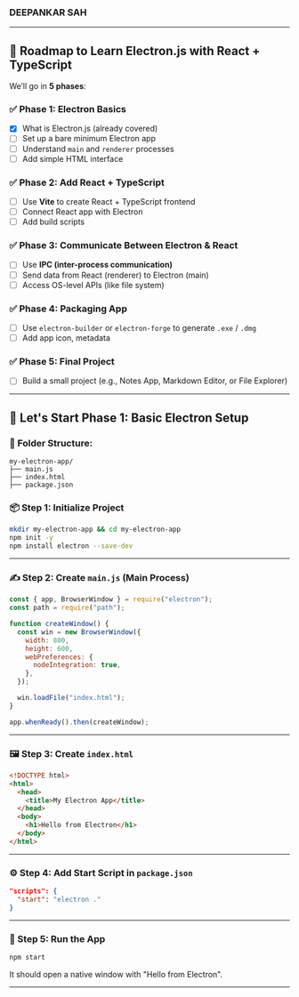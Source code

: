 ### DEEPANKAR SAH

---

## 🧠 Roadmap to Learn Electron.js with React + TypeScript

We’ll go in **5 phases**:

### ✅ **Phase 1: Electron Basics**

- [x] What is Electron.js (already covered)
- [ ] Set up a bare minimum Electron app
- [ ] Understand `main` and `renderer` processes
- [ ] Add simple HTML interface

### ✅ **Phase 2: Add React + TypeScript**

- [ ] Use **Vite** to create React + TypeScript frontend
- [ ] Connect React app with Electron
- [ ] Add build scripts

### ✅ **Phase 3: Communicate Between Electron & React**

- [ ] Use **IPC (inter-process communication)**
- [ ] Send data from React (renderer) to Electron (main)
- [ ] Access OS-level APIs (like file system)

### ✅ **Phase 4: Packaging App**

- [ ] Use `electron-builder` or `electron-forge` to generate `.exe` / `.dmg`
- [ ] Add app icon, metadata

### ✅ **Phase 5: Final Project**

- [ ] Build a small project (e.g., Notes App, Markdown Editor, or File Explorer)

---

## 🔧 Let's Start Phase 1: Basic Electron Setup

### 📁 Folder Structure:

```
my-electron-app/
├── main.js
├── index.html
├── package.json
```

### 📦 Step 1: Initialize Project

```bash
mkdir my-electron-app && cd my-electron-app
npm init -y
npm install electron --save-dev
```

---

### ✍️ Step 2: Create `main.js` (Main Process)

```js
const { app, BrowserWindow } = require("electron");
const path = require("path");

function createWindow() {
  const win = new BrowserWindow({
    width: 800,
    height: 600,
    webPreferences: {
      nodeIntegration: true,
    },
  });

  win.loadFile("index.html");
}

app.whenReady().then(createWindow);
```

---

### 🖼️ Step 3: Create `index.html`

```html
<!DOCTYPE html>
<html>
  <head>
    <title>My Electron App</title>
  </head>
  <body>
    <h1>Hello from Electron</h1>
  </body>
</html>
```

---

### ⚙️ Step 4: Add Start Script in `package.json`

```json
"scripts": {
  "start": "electron ."
}
```

---

### 🚀 Step 5: Run the App

```bash
npm start
```

It should open a native window with "Hello from Electron".

---
